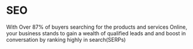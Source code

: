 # SEO
With Over 87% of buyers searching for the products and services Online, your business stands to gain a wealth of qualified leads and and boost in conversation by ranking highly in search(SERPs) 
